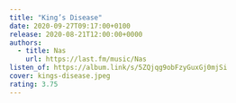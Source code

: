 ```yaml
---
title: "King’s Disease"
date: 2020-09-27T09:17:00+0100
release: 2020-08-21T12:00:00+0000
authors:
  - title: Nas
    url: https://last.fm/music/Nas
listen_of: https://album.link/s/5ZQjqg9obFzyGuxGj0mjSi
cover: kings-disease.jpeg
rating: 3.75
---
```

